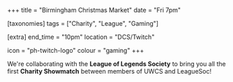+++
title = "Birmingham Christmas Market"
date = "Fri 7pm"

[taxonomies]
tags = ["Charity", "League", "Gaming"]

[extra]
end_time = "10pm"
location = "DCS/Twitch"

icon = "ph-twitch-logo"
colour = "gaming"
+++

We're collaborating with the **League of Legends Society** to bring you all the first __Charity Showmatch__ between members of UWCS and LeagueSoc! 
